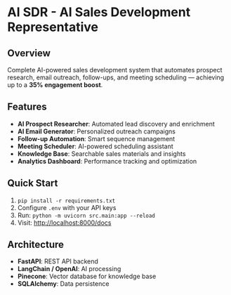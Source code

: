 # AI SDR - AI Sales Development Representative

## Overview
Complete AI-powered sales development system that automates prospect research, email outreach, follow-ups, and meeting scheduling — achieving up to a **35% engagement boost**.

## Features
- **AI Prospect Researcher**: Automated lead discovery and enrichment
- **AI Email Generator**: Personalized outreach campaigns
- **Follow-up Automation**: Smart sequence management
- **Meeting Scheduler**: AI-powered scheduling assistant
- **Knowledge Base**: Searchable sales materials and insights
- **Analytics Dashboard**: Performance tracking and optimization

## Quick Start
1. `pip install -r requirements.txt`  
2. Configure `.env` with your API keys  
3. Run: `python -m uvicorn src.main:app --reload`  
4. Visit: [http://localhost:8000/docs](http://localhost:8000/docs)  

## Architecture
- **FastAPI**: REST API backend  
- **LangChain / OpenAI**: AI processing  
- **Pinecone**: Vector database for knowledge base  
- **SQLAlchemy**: Data persistence  
